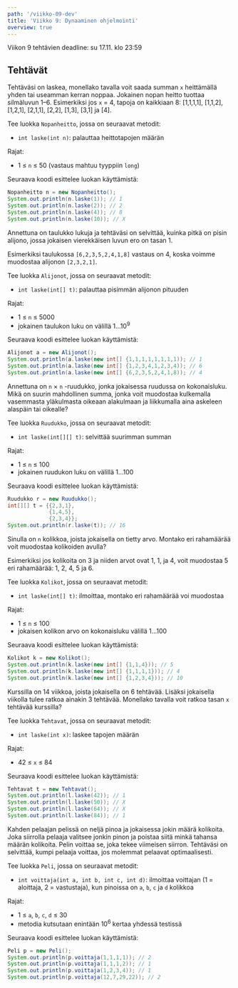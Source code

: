 ```yaml
---
path: '/viikko-09-dev'
title: 'Viikko 9: Dynaaminen ohjelmointi'
overview: true
---
```


Viikon 9 tehtävien deadline: su 17.11. klo 23:59

## Tehtävät

<programming-exercise name='1. Nopanheitto' tmcname='viikko09-Viikko09Tehtava1'>

Tehtäväsi on laskea, monellako tavalla voit saada summan `x`
heittämällä yhden tai useamman kerran noppaa.
Jokainen nopan heitto tuottaa silmäluvun 1–6.
Esimerkiksi jos `x` = 4, tapoja on kaikkiaan 8:
[1,1,1,1], [1,1,2], [1,2,1], [2,1,1], [2,2], [1,3], [3,1] ja [4].

Tee luokka `Nopanheitto`, jossa on seuraavat metodit:

* `int laske(int n)`: palauttaa heittotapojen määrän

Rajat:

- 1 &le; `n` &le; 50 (vastaus mahtuu tyyppiin `long`)

Seuraava koodi esittelee luokan käyttämistä:

```java
Nopanheitto n = new Nopanheitto();
System.out.println(n.laske(1)); // 1
System.out.println(n.laske(2)); // 2
System.out.println(n.laske(4)); // 8
System.out.println(n.laske(10)); // X
```

</programming-exercise>

<programming-exercise name='2. Alijonot' tmcname='viikko09-Viikko09Tehtava2'>

Annettuna on taulukko lukuja ja
tehtäväsi on selvittää,
kuinka pitkä on pisin alijono,
jossa jokaisen vierekkäisen luvun ero on tasan 1.

Esimerkiksi taulukossa `[6,2,3,5,2,4,1,8]` vastaus on 4,
koska voimme muodostaa alijonon `[2,3,2,1]`.

Tee luokka `Alijonot`, jossa on seuraavat metodit:

* `int laske(int[] t)`: palauttaa pisimmän alijonon pituuden

Rajat:

- 1 &le; `n` &le; 5000
- jokainen taulukon luku on välillä 1...10<sup>9</sup>

Seuraava koodi esittelee luokan käyttämistä:

```java
Alijonot a = new Alijonot();
System.out.println(a.laske(new int[] {1,1,1,1,1,1,1,1)); // 1
System.out.println(a.laske(new int[] {1,2,3,4,1,2,3,4)); // 6
System.out.println(a.laske(new int[] {6,2,3,5,2,4,1,8)); // 4
```

</programming-exercise>

<programming-exercise name='3. Ruudukko' tmcname='viikko09-Viikko09Tehtava3'>

Annettuna on `n` &times; `n` -ruudukko,
jonka jokaisessa ruudussa on kokonaisluku.
Mikä on suurin mahdollinen summa,
jonka voit muodostaa kulkemalla vasemmasta yläkulmasta
oikeaan alakulmaan ja liikkumalla aina askeleen
alaspäin tai oikealle?

Tee luokka `Ruudukko`, jossa on seuraavat metodit:

* `int laske(int[][] t)`: selvittää suurimman summan

Rajat:

- 1 &le; `n` &le; 100
- jokainen ruudukon luku on välillä 1...100

Seuraava koodi esittelee luokan käyttämistä:

```java
Ruudukko r = new Ruudukko();
int[][] t = {{2,3,1},
             {1,4,5},
             {2,3,4}};
System.out.println(r.laske(t)); // 16
```

</programming-exercise>

<programming-exercise name='4. Kolikot' tmcname='viikko09-Viikko09Tehtava4'>

Sinulla on `n` kolikkoa, joista jokaisella on tietty arvo.
Montako eri rahamäärää voit muodostaa kolikoiden avulla?

Esimerkiksi jos kolikoita on 3 ja niiden arvot ovat 1, 1, ja 4,
voit muodostaa 5 eri rahamäärää:
1, 2, 4, 5 ja 6.

Tee luokka `Kolikot`, jossa on seuraavat metodit:

* `int laske(int[] t)`: ilmoittaa, montako eri rahamäärää voi muodostaa

Rajat:

- 1 &le; `n` &le; 100
- jokaisen kolikon arvo on kokonaisluku välillä 1...100

Seuraava koodi esittelee luokan käyttämistä:

```java
Kolikot k = new Kolikot();
System.out.println(k.laske(new int[] {1,1,4})); // 5
System.out.println(k.laske(new int[] {1,1,1,1})); // 4
System.out.println(k.laske(new int[] {1,2,3,4})); // 10
```

</programming-exercise>

<programming-exercise name='5. Tehtävät' tmcname='viikko09-Viikko09Tehtava5'>

Kurssilla on 14 viikkoa, joista jokaisella on 6 tehtävää.
Lisäksi jokaisella viikolla tulee ratkoa ainakin 3 tehtävää.
Monellako tavalla voit ratkoa tasan `x` tehtävää kurssilla?

Tee luokka `Tehtavat`, jossa on seuraavat metodit:

* `int laske(int x)`: laskee tapojen määrän

Rajat:

- 42 &le; `x` &le; 84

Seuraava koodi esittelee luokan käyttämistä:

```java
Tehtavat t = new Tehtavat();
System.out.println(l.laske(42)); // 1
System.out.println(l.laske(50)); // X
System.out.println(l.laske(64)); // X
System.out.println(l.laske(84)); // 1
```

</programming-exercise>

<programming-exercise name='6. Peli' tmcname='viikko09-Viikko09Tehtava6'>

Kahden pelaajan pelissä on neljä pinoa ja jokaisessa
jokin määrä kolikoita.
Joka siirrolla pelaaja valitsee jonkin pinon
ja poistaa siitä minkä tahansa määrän kolikoita.
Pelin voittaa se, joka tekee viimeisen siirron.
Tehtäväsi on selvittää, kumpi pelaaja voittaa,
jos molemmat pelaavat optimaalisesti.

Tee luokka `Peli`, jossa on seuraavat metodit:

* `int voittaja(int a, int b, int c, int d)`: ilmoittaa voittajan
(1 = aloittaja, 2 = vastustaja),
kun pinoissa on `a`, `b`, `c` ja `d` kolikkoa

Rajat:

- 1 &le; `a`, `b`, `c`, `d` &le; 30
- metodia kutsutaan enintään 10<sup>6</sup> kertaa yhdessä testissä

Seuraava koodi esittelee luokan käyttämistä:

```java
Peli p = new Peli();
System.out.println(p.voittaja(1,1,1,1)); // 2
System.out.println(p.voittaja(1,1,1,2)); // 1
System.out.println(p.voittaja(1,2,3,4)); // 1
System.out.println(p.voittaja(12,7,29,22)); // 2
```

</programming-exercise>
